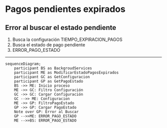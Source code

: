 # Pagos pendientes expirados

## Error al buscar el estado pendiente
1. Busca la configuración TIEMPO_EXPIRACION_PAGOS
2. Busca el estado de pago pendiente
3. ERROR_PAGO_ESTADO
***


```mermaid
sequenceDiagram;
    participant BS as BackgroudServices
    participant ME as ModificarEstadoPagosExpirados
    participant GC as GetConfiguracion
    participant GP as GetPagoEstado
    BS ->> ME: Inicio proceso
    ME ->> GC: Filtro Configuración
    GC ->> GC: Cargar Configuración
    GC -->> ME: Configuracion
    ME ->> GP: FiltroPagoEstado
    GP ->> GP: Cargar PagoEstado
    Note over GP: Error al Buscar
    GP -->>ME: ERROR_PAGO_ESTADO
    ME -->>BS: ERROR_PAGO_ESTADO
```
